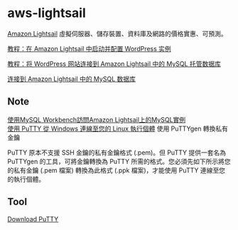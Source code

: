 # aws-lightsail

[Amazon Lightsail](https://aws.amazon.com/tw/lightsail/) 虛擬伺服器、儲存裝置、資料庫及網路的價格實惠、可預測。

[教程：在 Amazon Lightsail 中启动并配置 WordPress 实例](https://lightsail.aws.amazon.com/ls/docs/zh_cn/articles/amazon-lightsail-tutorial-launching-and-configuring-wordpress)

[教程：将 WordPress 网站连接到 Amazon Lightsail 中的 MySQL 托管数据库](https://lightsail.aws.amazon.com/ls/docs/zh_cn/articles/amazon-lightsail-connect-wordpress-to-mysql-managed-database)

[连接到 Amazon Lightsail 中的 MySQL 数据库](https://lightsail.aws.amazon.com/ls/docs/zh_cn/articles/amazon-lightsail-connecting-to-your-mysql-database)

## Note

[使用MySQL Workbench訪問Amazon Lightsail上的MySQL實例](https://stackoom.com/question/3vrqZ/%E4%BD%BF%E7%94%A8MySQL-Workbench%E8%AE%BF%E9%97%AEAmazon-Lightsail%E4%B8%8A%E7%9A%84MySQL%E5%AE%9E%E4%BE%8B)  
[使用 PuTTY 從 Windows 連線至您的 Linux 執行個體](https://docs.aws.amazon.com/zh_tw/AWSEC2/latest/UserGuide/putty.html)
使用 PuTTYgen 轉換私有金鑰

PuTTY 原本不支援 SSH 金鑰的私有金鑰格式 (.pem)。但 PuTTY 提供一套名為 PuTTYgen 的工具，可將金鑰轉換為 PuTTY 所需的格式。您必須先如下所示將您的私有金鑰 (.pem 檔案) 轉換為此格式 (.ppk 檔案)，才能使用 PuTTY 連線至您的執行個體。

## Tool

[Download PuTTY](https://www.putty.org/)
